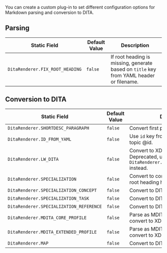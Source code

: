 You can create a custom plug-in to set different configuration options for Markdown parsing and conversion to DITA.

## Parsing

| Static Field                    | Default Value | Description                                                                             |
| ------------------------------- | ------------- | --------------------------------------------------------------------------------------- |
| `DitaRenderer.FIX_ROOT_HEADING` | `false`       | If root heading is missing, generate based on `title` key from YAML header or filename. |

## Conversion to DITA

| Static Field                            | Default Value | Description                                                                                      |
| --------------------------------------- | ------------- | ------------------------------------------------------------------------------------------------ |
| `DitaRenderer.SHORTDESC_PARAGRAPH`      | `false`       | Convert first paragraph to shortdesc.                                                            |
| `DitaRenderer.ID_FROM_YAML`             | `false`       | Use `id` key from YAML header for topic @id.                                                     |
| `DitaRenderer.LW_DITA`                  | `false`       | Convert to XDITA instead of DITA. Deprecated, use `DitaRenderer.MDITA_EXTENDED_PROFILE` instead. |
| `DitaRenderer.SPECIALIZATION`           | `false`       | Convert to concept/task/reference if root heading has matching class.                            |
| `DitaRenderer.SPECIALIZATION_CONCEPT`   | `false`       | Convert to DITA concept.                                                                         |
| `DitaRenderer.SPECIALIZATION_TASK`      | `false`       | Convert to DITA task.                                                                            |
| `DitaRenderer.SPECIALIZATION_REFERENCE` | `false`       | Convert to DITA concept.                                                                         |
| `DitaRenderer.MDITA_CORE_PROFILE`       | `false`       | Parse as MDITA core profile and convert to XDITA.                                                |
| `DitaRenderer.MDITA_EXTENDED_PROFILE`   | `false`       | Parse as MDITA extended profile and convert to XDITA.                                            |
| `DitaRenderer.MAP`                      | `false`       | Convert to DITA map.                                                                             |
